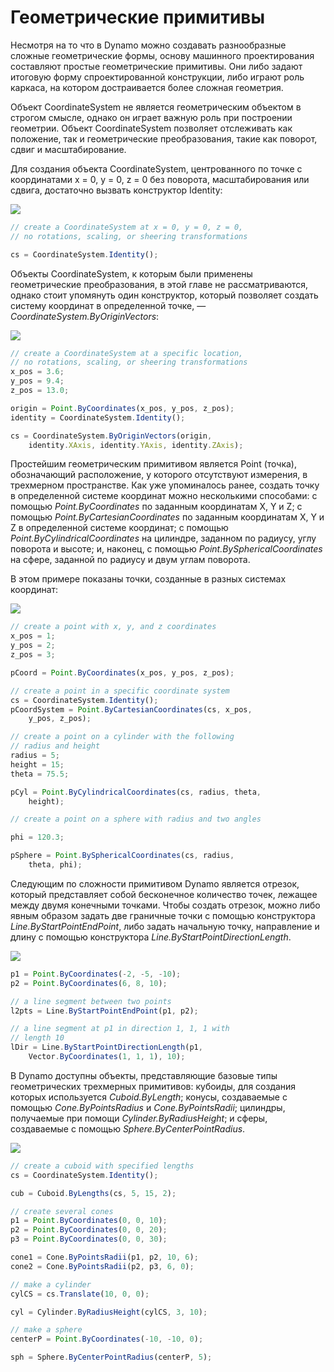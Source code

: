 # Геометрические примитивы

Несмотря на то что в Dynamo можно создавать разнообразные сложные геометрические формы, основу машинного проектирования составляют простые геометрические примитивы. Они либо задают итоговую форму спроектированной конструкции, либо играют роль каркаса, на котором достраивается более сложная геометрия.

Объект CoordinateSystem не является геометрическим объектом в строгом смысле, однако он играет важную роль при построении геометрии. Объект CoordinateSystem позволяет отслеживать как положение, так и геометрические преобразования, такие как поворот, сдвиг и масштабирование.

Для создания объекта CoordinateSystem, центрованного по точке с координатами x = 0, y = 0, z = 0 без поворота, масштабирования или сдвига, достаточно вызвать конструктор Identity:

![](images/12-2/GeometricPrimitives_01.png)

```js
// create a CoordinateSystem at x = 0, y = 0, z = 0,
// no rotations, scaling, or sheering transformations

cs = CoordinateSystem.Identity();
```

Объекты CoordinateSystem, к которым были применены геометрические преобразования, в этой главе не рассматриваются, однако стоит упомянуть один конструктор, который позволяет создать систему координат в определенной точке, — *CoordinateSystem.ByOriginVectors*:

![](images/12-2/GeometricPrimitives_02.png)

```js
// create a CoordinateSystem at a specific location,
// no rotations, scaling, or sheering transformations
x_pos = 3.6;
y_pos = 9.4;
z_pos = 13.0;

origin = Point.ByCoordinates(x_pos, y_pos, z_pos);
identity = CoordinateSystem.Identity();

cs = CoordinateSystem.ByOriginVectors(origin,
    identity.XAxis, identity.YAxis, identity.ZAxis);
```

Простейшим геометрическим примитивом является Point (точка), обозначающий расположение, у которого отсутствуют измерения, в трехмерном пространстве. Как уже упоминалось ранее, создать точку в определенной системе координат можно несколькими способами: с помощью *Point.ByCoordinates* по заданным координатам X, Y и Z; с помощью *Point.ByCartesianCoordinates* по заданным координатам X, Y и Z в определенной системе координат; с помощью *Point.ByCylindricalCoordinates* на цилиндре, заданном по радиусу, углу поворота и высоте; и, наконец, с помощью *Point.BySphericalCoordinates* на сфере, заданной по радиусу и двум углам поворота.

В этом примере показаны точки, созданные в разных системах координат:

![](images/12-2/GeometricPrimitives_03.png)

```js
// create a point with x, y, and z coordinates
x_pos = 1;
y_pos = 2;
z_pos = 3;

pCoord = Point.ByCoordinates(x_pos, y_pos, z_pos);

// create a point in a specific coordinate system
cs = CoordinateSystem.Identity();
pCoordSystem = Point.ByCartesianCoordinates(cs, x_pos,
    y_pos, z_pos);

// create a point on a cylinder with the following
// radius and height
radius = 5;
height = 15;
theta = 75.5;

pCyl = Point.ByCylindricalCoordinates(cs, radius, theta,
    height);

// create a point on a sphere with radius and two angles

phi = 120.3;

pSphere = Point.BySphericalCoordinates(cs, radius, 
    theta, phi);
```

Следующим по сложности примитивом Dynamo является отрезок, который представляет собой бесконечное количество точек, лежащее между двумя конечными точками. Чтобы создать отрезок, можно либо явным образом задать две граничные точки с помощью конструктора *Line.ByStartPointEndPoint*, либо задать начальную точку, направление и длину с помощью конструктора *Line.ByStartPointDirectionLength*.

![](images/12-2/GeometricPrimitives_04.png)

```js
p1 = Point.ByCoordinates(-2, -5, -10);
p2 = Point.ByCoordinates(6, 8, 10);

// a line segment between two points
l2pts = Line.ByStartPointEndPoint(p1, p2); 

// a line segment at p1 in direction 1, 1, 1 with 
// length 10
lDir = Line.ByStartPointDirectionLength(p1,
    Vector.ByCoordinates(1, 1, 1), 10);
```

В Dynamo доступны объекты, представляющие базовые типы геометрических трехмерных примитивов: кубоиды, для создания которых используется *Cuboid.ByLength*; конусы, создаваемые с помощью *Cone.ByPointsRadius* и *Cone.ByPointsRadii*; цилиндры, получаемые при помощи *Cylinder.ByRadiusHeight*; и сферы, создаваемые с помощью *Sphere.ByCenterPointRadius*.

![](images/12-2/GeometricPrimitives_05.png)

```js
// create a cuboid with specified lengths
cs = CoordinateSystem.Identity();

cub = Cuboid.ByLengths(cs, 5, 15, 2);

// create several cones
p1 = Point.ByCoordinates(0, 0, 10);
p2 = Point.ByCoordinates(0, 0, 20);
p3 = Point.ByCoordinates(0, 0, 30);

cone1 = Cone.ByPointsRadii(p1, p2, 10, 6);
cone2 = Cone.ByPointsRadii(p2, p3, 6, 0);

// make a cylinder
cylCS = cs.Translate(10, 0, 0);

cyl = Cylinder.ByRadiusHeight(cylCS, 3, 10);

// make a sphere
centerP = Point.ByCoordinates(-10, -10, 0);

sph = Sphere.ByCenterPointRadius(centerP, 5);
```

